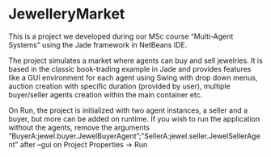 # JewelleryMarket

This is a project we developed during our MSc course “Multi-Agent Systems” using the Jade framework in NetBeans IDE.

The project simulates a market where agents can buy and sell jewelries. It is based in the classic book-trading example in Jade and provides features like a GUI environment for each agent using Swing with drop down menus, auction creation with specific duration (provided by user), multiple buyer/seller agents creation within the main container etc.

On Run, the project is initialized with two agent instances, a seller and a buyer, but more can be added on runtime. If you wish to run the application without the agents, remove the arguments “BuyerA:jewel.buyer.JewelBuyerAgent”;”SellerA:jewel.seller.JewelSellerAgent” after –gui on Project Properties -> Run

